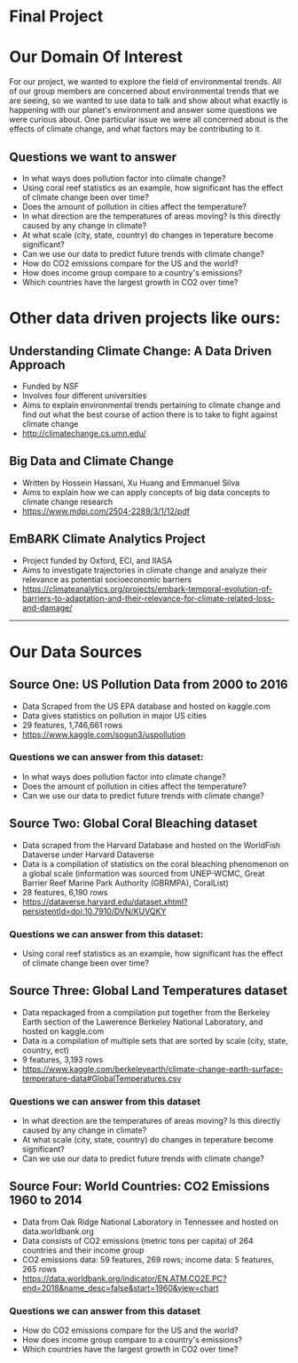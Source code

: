 # Final Project

# Our Domain Of Interest
For our project, we wanted to explore the field of environmental trends. All of our group members are concerned about environmental trends that we are seeing, so we wanted to use data to talk and show about what exactly is happening with our planet's environment and answer some questions we were curious about. One particular issue we were all concerned about is the effects of climate change, and what factors may be contributing to it.

## Questions we want to answer
- In what ways does pollution factor into climate change?
- Using coral reef statistics as an example, how significant has the effect of climate change been over time?
- Does the amount of pollution in cities affect the temperature?
- In what direction are the temperatures of areas moving? Is this directly caused by any change in climate?
- At what scale (city, state, country) do changes in teperature become significant?
- Can we use our data to predict future trends with climate change?
- How do CO2 emissions compare for the US and the world? 
- How does income group compare to a country's emissions?
- Which countries have the largest growth in CO2 over time? 

# Other data driven projects like ours:

## Understanding Climate Change: A Data Driven Approach
- Funded by NSF
- Involves four different universities
- Aims to explain environmental trends pertaining to climate change and find out what the best course of action there is to take to fight against climate change
- http://climatechange.cs.umn.edu/

## Big Data and Climate Change
- Written by Hossein Hassani, Xu Huang and Emmanuel Silva
- Aims to explain how we can apply concepts of big data concepts to climate change research
- https://www.mdpi.com/2504-2289/3/1/12/pdf

## EmBARK Climate Analytics Project
- Project funded by Oxford, ECI, and IIASA
- Aims to investigate trajectories in climate change and analyze their relevance as potential socioeconomic barriers
- https://climateanalytics.org/projects/embark-temporal-evolution-of-barriers-to-adaptation-and-their-relevance-for-climate-related-loss-and-damage/

---

# Our Data Sources

## Source One: US Pollution Data from 2000 to 2016
- Data Scraped from the US EPA database and hosted on kaggle.com
- Data gives statistics on pollution in major US cities
- 29 features, 1,746,661 rows
- https://www.kaggle.com/sogun3/uspollution

### Questions we can answer from this dataset:
- In what ways does pollution factor into climate change?
- Does the amount of pollution in cities affect the temperature?
- Can we use our data to predict future trends with climate change?

## Source Two: Global Coral Bleaching dataset
- Data scraped from the Harvard Database and hosted on the WorldFish Dataverse under Harvard Dataverse
- Data is a compilation of statistics on the coral bleaching phenomenon on a global scale (information was sourced from UNEP-WCMC, Great Barrier Reef Marine Park Authority (GBRMPA), CoralList)
- 28 features, 6,190 rows
- https://dataverse.harvard.edu/dataset.xhtml?persistentId=doi:10.7910/DVN/KUVQKY

### Questions we can answer from this dataset:
- Using coral reef statistics as an example, how significant has the effect of climate change been over time?

## Source Three: Global Land Temperatures dataset
- Data repackaged from a compilation put together from the Berkeley Earth section of the Lawerence Berkeley National Laboratory, and hosted on kaggle.com
- Data is a compilation of multiple sets that are sorted by scale (city, state, country, ect)
- 9 features, 3,193 rows
- https://www.kaggle.com/berkeleyearth/climate-change-earth-surface-temperature-data#GlobalTemperatures.csv

### Questions we can answer from this dataset
- In what direction are the temperatures of areas moving? Is this directly caused by any change in climate?
- At what scale (city, state, country) do changes in teperature become significant?
- Can we use our data to predict future trends with climate change?

## Source Four: World Countries: CO2 Emissions 1960 to 2014
- Data from Oak Ridge National Laboratory in Tennessee and hosted on
data.worldbank.org
- Data consists of CO2 emissions (metric tons per capita) of 264 countries and
their income group
- CO2 emissions data: 59 features, 269 rows; income data: 5 features, 265 rows
- https://data.worldbank.org/indicator/EN.ATM.CO2E.PC?end=2018&name_desc=false&start=1960&view=chart

### Questions we can answer from this dataset
- How do CO2 emissions compare for the US and the world? 
- How does income group compare to a country's emissions?
- Which countries have the largest growth in CO2 over time? 
